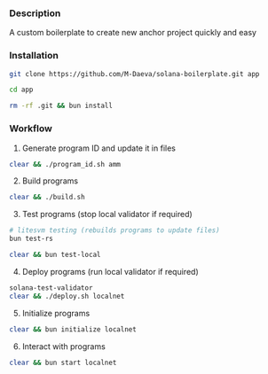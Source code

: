 ### Description

A custom boilerplate to create new anchor project quickly and easy


### Installation

```sh
git clone https://github.com/M-Daeva/solana-boilerplate.git app
```
```sh
cd app
```
```sh
rm -rf .git && bun install
```

### Workflow

1. Generate program ID and update it in files
```sh
clear && ./program_id.sh amm
```

2. Build programs
```sh
clear && ./build.sh
```

3. Test programs (stop local validator if required)
```sh
# litesvm testing (rebuilds programs to update files)
bun test-rs

clear && bun test-local
```

4. Deploy programs (run local validator if required)
```sh
solana-test-validator
clear && ./deploy.sh localnet
```

5. Initialize programs
```sh
clear && bun initialize localnet
```

6. Interact with programs
```sh
clear && bun start localnet
```
